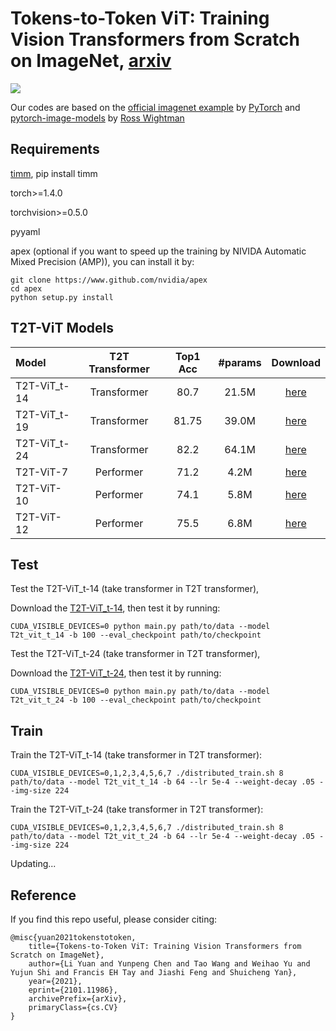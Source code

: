 # Tokens-to-Token ViT: Training Vision Transformers from Scratch on ImageNet, [arxiv](https://arxiv.org/abs/2101.11986)

![](images/f1.png)

Our codes are based on the [official imagenet example](https://github.com/pytorch/examples/tree/master/imagenet) by [PyTorch](https://pytorch.org/) and [pytorch-image-models](https://github.com/rwightman/pytorch-image-models) by [Ross Wightman](https://github.com/rwightman)


## Requirements
[timm](https://github.com/rwightman/pytorch-image-models), pip install timm

torch>=1.4.0

torchvision>=0.5.0

pyyaml

apex (optional if you want to speed up the training by NIVIDA Automatic Mixed Precision (AMP)), you can install it by:
```
git clone https://www.github.com/nvidia/apex
cd apex
python setup.py install
```


## T2T-ViT Models


| Model    | T2T Transformer | Top1 Acc | #params |  Download|
| :---     |   :---:         |  :---:   |  :---:  |  :---:  | 
| T2T-ViT_t-14 | Transformer |   80.7   |  21.5M | [here](https://drive.google.com/file/d/1GG_hOMwC_ceDt_FqlESQ8QhCHATLfIJC/view?usp=sharing)  | 
| T2T-ViT_t-19 | Transformer |   81.75   |  39.0M | [here](https://drive.google.com/file/d/1GdTwGuvZKiZTs4euAmEvRwT_czDOKKqJ/view?usp=sharing) | 
| T2T-ViT_t-24 | Transformer |   82.2   |  64.1M | [here](https://drive.google.com/file/d/1Edw9jFasXFl5LVrRvJ44vMuQXOlvbDJP/view?usp=sharing) | 
| T2T-ViT-7    |  Performer  |   71.2   |  4.2M  | [here](https://drive.google.com/file/d/1nmp77cSrGfE1CeW_aUAFihfxmz4AWAcT/view?usp=sharing)| 
| T2T-ViT-10   |  Performer  |   74.1   |  5.8M  | [here](https://drive.google.com/file/d/1mn4Qyl-WfmytDSB530Nb0ie3Y5DMCzM_/view?usp=sharing)  | 
| T2T-ViT-12   |  Performer  |   75.5   |  6.8M  | [here](https://drive.google.com/file/d/1LMnlAFJsKnQLfbqX0vYs4n30H4DfXuI8/view?usp=sharing)  | 


## Test

Test the T2T-ViT_t-14 (take transformer in T2T transformer),

Download the [T2T-ViT_t-14](https://drive.google.com/file/d/1GG_hOMwC_ceDt_FqlESQ8QhCHATLfIJC/view?usp=sharing), then test it by running:

```
CUDA_VISIBLE_DEVICES=0 python main.py path/to/data --model T2t_vit_t_14 -b 100 --eval_checkpoint path/to/checkpoint
```

Test the T2T-ViT_t-24 (take transformer in T2T transformer),

Download the [T2T-ViT_t-24](https://drive.google.com/file/d/1Edw9jFasXFl5LVrRvJ44vMuQXOlvbDJP/view?usp=sharing), then test it by running:

```
CUDA_VISIBLE_DEVICES=0 python main.py path/to/data --model T2t_vit_t_24 -b 100 --eval_checkpoint path/to/checkpoint
```

## Train

Train the T2T-ViT_t-14 (take transformer in T2T transformer):
```
CUDA_VISIBLE_DEVICES=0,1,2,3,4,5,6,7 ./distributed_train.sh 8 path/to/data --model T2t_vit_t_14 -b 64 --lr 5e-4 --weight-decay .05 --img-size 224
```

Train the T2T-ViT_t-24 (take transformer in T2T transformer):
```
CUDA_VISIBLE_DEVICES=0,1,2,3,4,5,6,7 ./distributed_train.sh 8 path/to/data --model T2t_vit_t_24 -b 64 --lr 5e-4 --weight-decay .05 --img-size 224
```


Updating...


## Reference
If you find this repo useful, please consider citing:
```
@misc{yuan2021tokenstotoken,
    title={Tokens-to-Token ViT: Training Vision Transformers from Scratch on ImageNet},
    author={Li Yuan and Yunpeng Chen and Tao Wang and Weihao Yu and Yujun Shi and Francis EH Tay and Jiashi Feng and Shuicheng Yan},
    year={2021},
    eprint={2101.11986},
    archivePrefix={arXiv},
    primaryClass={cs.CV}
}
```
